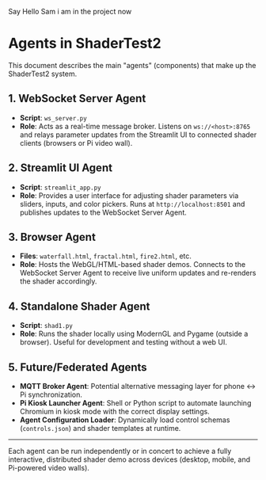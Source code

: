 Say Hello Sam i am in the project now

# Agents in ShaderTest2

This document describes the main "agents" (components) that make up the ShaderTest2 system.

## 1. WebSocket Server Agent
- **Script**: `ws_server.py`
- **Role**: Acts as a real-time message broker. Listens on `ws://<host>:8765` and relays parameter updates from the Streamlit UI to connected shader clients (browsers or Pi video wall).

## 2. Streamlit UI Agent
- **Script**: `streamlit_app.py`
- **Role**: Provides a user interface for adjusting shader parameters via sliders, inputs, and color pickers. Runs at `http://localhost:8501` and publishes updates to the WebSocket Server Agent.

## 3. Browser Agent
- **Files**: `waterfall.html`, `fractal.html`, `fire2.html`, etc.
- **Role**: Hosts the WebGL/HTML-based shader demos. Connects to the WebSocket Server Agent to receive live uniform updates and re-renders the shader accordingly.

## 4. Standalone Shader Agent
- **Script**: `shad1.py`
- **Role**: Runs the shader locally using ModernGL and Pygame (outside a browser). Useful for development and testing without a web UI.

## 5. Future/Federated Agents
- **MQTT Broker Agent**: Potential alternative messaging layer for phone ↔ Pi synchronization.
- **Pi Kiosk Launcher Agent**: Shell or Python script to automate launching Chromium in kiosk mode with the correct display settings.
- **Agent Configuration Loader**: Dynamically load control schemas (`controls.json`) and shader templates at runtime.

---

Each agent can be run independently or in concert to achieve a fully interactive, distributed shader demo across devices (desktop, mobile, and Pi-powered video walls).
